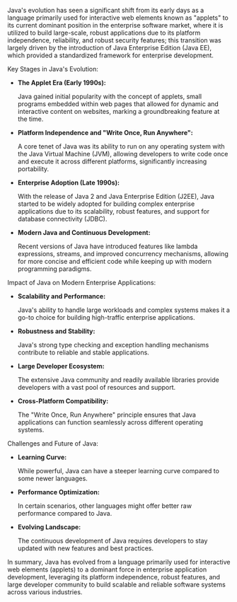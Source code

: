 Java's evolution has seen a significant shift from its early days as a language primarily used for interactive web elements known as "applets" to its current dominant position in the enterprise software market, where it is utilized to build large-scale, robust applications due to its platform independence, reliability, and robust security features; this transition was largely driven by the introduction of Java Enterprise Edition (Java EE), which provided a standardized framework for enterprise development. 

Key Stages in Java's Evolution:

* **The Applet Era (Early 1990s):**


  Java gained initial popularity with the concept of applets, small programs embedded within web pages that allowed for dynamic and interactive content on websites, marking a groundbreaking feature at the time. 
* **Platform Independence and "Write Once, Run Anywhere":**


  A core tenet of Java was its ability to run on any operating system with the Java Virtual Machine (JVM), allowing developers to write code once and execute it across different platforms, significantly increasing portability. 
* **Enterprise Adoption (Late 1990s):**


  With the release of Java 2 and Java Enterprise Edition (J2EE), Java started to be widely adopted for building complex enterprise applications due to its scalability, robust features, and support for database connectivity (JDBC). 
* **Modern Java and Continuous Development:**


  Recent versions of Java have introduced features like lambda expressions, streams, and improved concurrency mechanisms, allowing for more concise and efficient code while keeping up with modern programming paradigms. 

Impact of Java on Modern Enterprise Applications:

* **Scalability and Performance:**


  Java's ability to handle large workloads and complex systems makes it a go-to choice for building high-traffic enterprise applications. 
* **Robustness and Stability:**


  Java's strong type checking and exception handling mechanisms contribute to reliable and stable applications. 
* **Large Developer Ecosystem:**


  The extensive Java community and readily available libraries provide developers with a vast pool of resources and support. 
* **Cross-Platform Compatibility:**


  The "Write Once, Run Anywhere" principle ensures that Java applications can function seamlessly across different operating systems. 

Challenges and Future of Java:

* **Learning Curve:**


  While powerful, Java can have a steeper learning curve compared to some newer languages. 
* **Performance Optimization:**


  In certain scenarios, other languages might offer better raw performance compared to Java. 
* **Evolving Landscape:**


  The continuous development of Java requires developers to stay updated with new features and best practices. 

In summary, Java has evolved from a language primarily used for interactive web elements (applets) to a dominant force in enterprise application development, leveraging its platform independence, robust features, and large developer community to build scalable and reliable software systems across various industries.